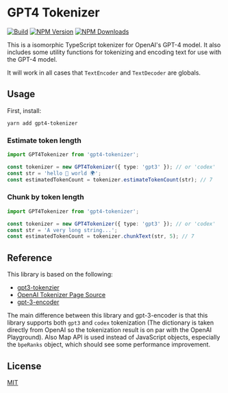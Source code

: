# GPT4 Tokenizer

[![Build](https://github.com/jonluca/gpt4-tokenizer-utils/actions/workflows/main.yml/badge.svg)](https://github.com/jonluca/gpt4-tokenizer-utils/actions/workflows/main.yml)
[![NPM Version](https://img.shields.io/npm/v/gpt4-tokenizer-utils.svg)](https://www.npmjs.com/package/gpt4-tokenizer)
[![NPM Downloads](https://img.shields.io/npm/dt/gpt4-tokenizer-utils.svg)](https://www.npmjs.com/package/gpt4-tokenizer)

This is a isomorphic TypeScript tokenizer for OpenAI's GPT-4 model. It also includes some utility functions for tokenizing and encoding text for use with the GPT-4 model.

It will work in all cases that `TextEncoder` and `TextDecoder` are globals.

## Usage

First, install:

```shell
yarn add gpt4-tokenizer
```

### Estimate token length

```typescript
import GPT4Tokenizer from 'gpt4-tokenizer';

const tokenizer = new GPT4Tokenizer({ type: 'gpt3' }); // or 'codex'
const str = 'hello 👋 world 🌍';
const estimatedTokenCount = tokenizer.estimateTokenCount(str); // 7
```

### Chunk by token length

```typescript
import GPT4Tokenizer from 'gpt4-tokenizer';

const tokenizer = new GPT4Tokenizer({ type: 'gpt3' }); // or 'codex'
const str = 'A very long string...';
const estimatedTokenCount = tokenizer.chunkText(str, 5); // 7
```

## Reference

This library is based on the following:

- [gpt3-tokenzier](https://github.com/jonluca/gpt4-tokenizer-utils)
- [OpenAI Tokenizer Page Source](https://beta.openai.com/tokenizer?view=bpe)
- [gpt-3-encoder](https://github.com/latitudegames/GPT-3-Encoder)

The main difference between this library and gpt-3-encoder is that this library supports both `gpt3` and `codex` tokenization (The dictionary is taken directly from OpenAI so the tokenization result is on par with the OpenAI Playground). Also Map API is used instead of JavaScript objects, especially the `bpeRanks` object, which should see some performance improvement.

## License

[MIT](./LICENSE)
